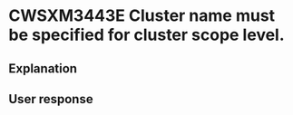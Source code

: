 # CWSXM3443E Cluster name must be specified for cluster scope level.

## Explanation

## User response